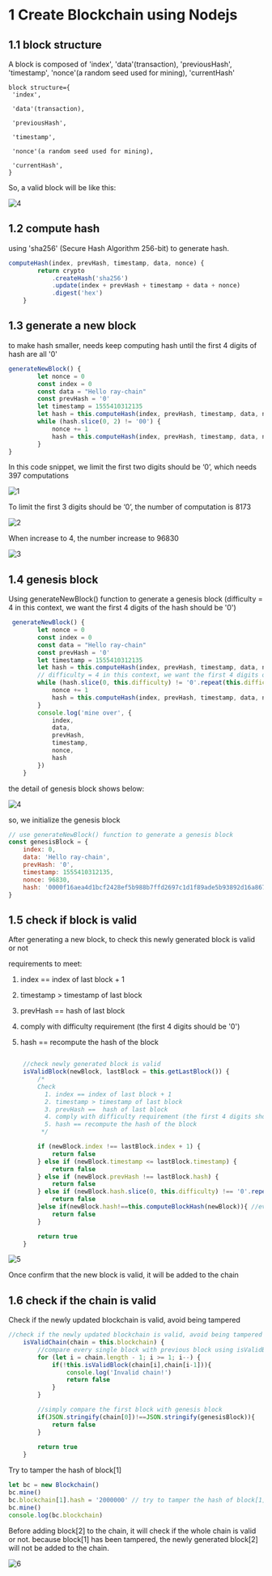 # 1 Create Blockchain using Nodejs



## 1.1 block structure

A block is composed of 'index', 'data'(transaction), 'previousHash', 'timestamp',  'nonce'(a random seed used for mining), 'currentHash'

```
block structure={
 'index',

 'data'(transaction),

 'previousHash',

 'timestamp', 

 'nonce'(a random seed used for mining),

 'currentHash',
}
```

So, a valid block will be like this:

![4](demo_images/4.png)



## 1.2 compute hash

using 'sha256' (Secure Hash Algorithm 256-bit) to generate hash.

```js
computeHash(index, prevHash, timestamp, data, nonce) {
        return crypto
            .createHash('sha256')
            .update(index + prevHash + timestamp + data + nonce)
            .digest('hex')
    }
```



## 1.3 generate a new block 

to make hash smaller, needs keep computing hash until the first 4 digits of hash are all '0'

```js
generateNewBlock() {
        let nonce = 0
        const index = 0
        const data = "Hello ray-chain"
        const prevHash = '0'
        let timestamp = 1555410312135
        let hash = this.computeHash(index, prevHash, timestamp, data, nonce)
        while (hash.slice(0, 2) != '00') {
            nonce += 1
            hash = this.computeHash(index, prevHash, timestamp, data, nonce)
        }
}
```

In this code snippet, we limit the first two digits should be ‘0’, which needs 397 computations

![1](demo_images/1.png)



To limit the first 3 digits should be ‘0’, the number of computation is 8173

![2](demo_images/2.png)



When increase to 4, the number increase to 96830

![3](demo_images/3.png)

 

## 1.4 genesis block

Using generateNewBlock() function to generate a genesis block (difficulty = 4 in this context, we want the first 4 digits of the hash should be '0')

```js
 generateNewBlock() {
        let nonce = 0
        const index = 0
        const data = "Hello ray-chain"
        const prevHash = '0'
        let timestamp = 1555410312135
        let hash = this.computeHash(index, prevHash, timestamp, data, nonce)
        // difficulty = 4 in this context, we want the first 4 digits of the hash should be '0'
        while (hash.slice(0, this.difficulty) != '0'.repeat(this.difficulty)) {
            nonce += 1
            hash = this.computeHash(index, prevHash, timestamp, data, nonce)
        }
        console.log('mine over', {
            index,
            data,
            prevHash,
            timestamp,
            nonce,
            hash
        })
    }
```

the detail of genesis block shows below:

![4](demo_images/4.png)



so, we initialize the genesis block

```js
// use generateNewBlock() function to generate a genesis block
const genesisBlock = {
    index: 0,
    data: 'Hello ray-chain',
    prevHash: '0',
    timestamp: 1555410312135,
    nonce: 96830,
    hash: '0000f16aea4d1bcf2428ef5b988b7ffd2697c1d1f89ade5b93892d16a867c0a7'
}
```



## 1.5 check if block is valid

After generating a new block, to check this newly generated block is valid or not

requirements to meet:

1. index == index of last block + 1 

2. timestamp > timestamp of last block

3. prevHash ==  hash of last block

4. comply with difficulty requirement (the first 4 digits should be '0')
5. hash == recompute the hash of the block

```js

    //check newly generated block is valid
    isValidBlock(newBlock, lastBlock = this.getLastBlock()) {
        /*
        Check
          1. index == index of last block + 1 
          2. timestamp > timestamp of last block
          3. prevHash ==  hash of last block
          4. comply with difficulty requirement (the first 4 digits should be '0')
          5. hash == recompute the hash of the block
         */

        if (newBlock.index !== lastBlock.index + 1) {
            return false
        } else if (newBlock.timestamp <= lastBlock.timestamp) {
            return false
        } else if (newBlock.prevHash !== lastBlock.hash) {
            return false
        } else if (newBlock.hash.slice(0, this.difficulty) !== '0'.repeat(this.difficulty)) {
            return false
        }else if(newBlock.hash!==this.computeBlockHash(newBlock)){ //everytime you check the block, should recompute the hash and compare it with the original hash
            return false
        }

        return true
    }
```

![5](demo_images/5.png)

Once confirm that the new block is valid, it will be added to the chain



## 1.6 check if the chain is valid

Check if the newly updated blockchain is valid, avoid being tampered

```js
//check if the newly updated blockchain is valid, avoid being tampered
    isValidChain(chain = this.blockchain) {
        //compare every single block with previous block using isValidBlock() function
        for (let i = chain.length - 1; i >= 1; i--) {
            if(!this.isValidBlock(chain[i],chain[i-1])){
                console.log('Invalid chain!')
                return false
            }
        }

        //simply compare the first block with genesis block
        if(JSON.stringify(chain[0])!==JSON.stringify(genesisBlock)){
            return false
        }
        
        return true
    }
```



Try to tamper the hash of block[1]

```js
let bc = new Blockchain()
bc.mine()
bc.blockchain[1].hash = '2000000' // try to tamper the hash of block[1]
bc.mine()
console.log(bc.blockchain)
```

Before adding block[2] to the chain, it will check if the whole chain is valid or not. because block[1] has been tampered, the newly generated block[2] will not be added to the chain.

![6](demo_images/6.png)

